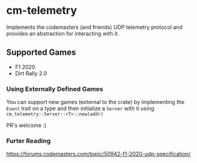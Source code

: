 # cm-telemetry

Implements the codemasters (and friends) UDP telemetry protocol
and provides an abstraction for interacting with it.

## Supported Games

- F1 2020
- Dirt Rally 2.0

### Using Externally Defined Games

You can support new games (external to the crate) by implementing the `Event` trait on a type
and then initialize a `Server` with it using `cm_telemetry::Server::<T>::new(addr)`

PR's welcome :)

### Furter Reading

https://forums.codemasters.com/topic/50942-f1-2020-udp-specification/
